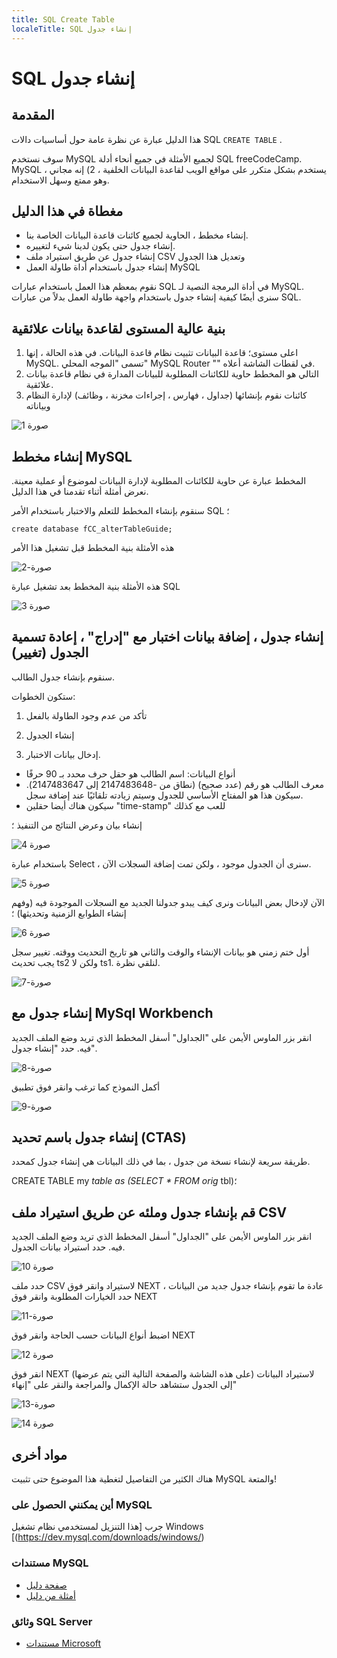 ```yaml
---
title: SQL Create Table
localeTitle: SQL إنشاء جدول
---
```

# SQL إنشاء جدول

## المقدمة

هذا الدليل عبارة عن نظرة عامة حول أساسيات دالات SQL `CREATE TABLE` .

سوف نستخدم MySQL لجميع الأمثلة في جميع أنحاء أدلة SQL freeCodeCamp. MySQL يستخدم بشكل متكرر على مواقع الويب لقاعدة البيانات الخلفية ، 2) إنه مجاني ، وهو ممتع وسهل الاستخدام.

## مغطاة في هذا الدليل

*   إنشاء مخطط ، الحاوية لجميع كائنات قاعدة البيانات الخاصة بنا.
*   إنشاء جدول حتى يكون لدينا شيء لتغييره.
*   إنشاء جدول عن طريق استيراد ملف CSV وتعديل هذا الجدول
*   إنشاء جدول باستخدام أداة طاولة العمل MySQL

نقوم بمعظم هذا العمل باستخدام عبارات SQL في أداة البرمجة النصية لـ MySQL. سنرى أيضًا كيفية إنشاء جدول باستخدام واجهة طاولة العمل بدلاً من عبارات SQL.

## بنية عالية المستوى لقاعدة بيانات علائقية

1.  اعلى مستوى؛ قاعدة البيانات تثبيت نظام قاعدة البيانات. في هذه الحالة ، إنها MySQL. تسمى "الموجه المحلي" MySQL Router "" في لقطات الشاشة أعلاه.
2.  التالي هو المخطط حاوية للكائنات المطلوبة للبيانات المدارة في نظام قاعدة بيانات علائقية.
3.  كائنات نقوم بإنشائها (جداول ، فهارس ، إجراءات مخزنة ، وظائف) لإدارة النظام وبياناته

![صورة 1](https://github.com/SteveChevalier/guide-images/blob/master/create_table01.JPG?raw=true)

## إنشاء مخطط MySQL

المخطط عبارة عن حاوية للكائنات المطلوبة لإدارة البيانات لموضوع أو عملية معينة. نعرض أمثلة أثناء تقدمنا ​​في هذا الدليل.

سنقوم بإنشاء المخطط للتعلم والاختبار باستخدام الأمر SQL ؛

 `create database fCC_alterTableGuide; 
` 

هذه الأمثلة بنية المخطط قبل تشغيل هذا الأمر

![صورة-2](https://github.com/SteveChevalier/guide-images/blob/master/create_table02.JPG?raw=true)

هذه الأمثلة بنية المخطط بعد تشغيل عبارة SQL

![صورة 3](https://github.com/SteveChevalier/guide-images/blob/master/create_table03.JPG?raw=true)

## إنشاء جدول ، إضافة بيانات اختبار مع "إدراج" ، إعادة تسمية الجدول (تغيير)

سنقوم بإنشاء جدول الطالب.

ستكون الخطوات:

1.  تأكد من عدم وجود الطاولة بالفعل
    
2.  إنشاء الجدول
    
3.  إدخال بيانات الاختبار.
    

*   أنواع البيانات: اسم الطالب هو حقل حرف محدد بـ 90 حرفًا
*   معرف الطالب هو رقم (عدد صحيح) (نطاق من -2147483648 إلى 2147483647). سيكون هذا هو المفتاح الأساسي للجدول وسيتم زيادته تلقائيًا عند إضافة سجل.
*   سيكون هناك أيضا حقلين "time-stamp" للعب مع كذلك

إنشاء بيان وعرض النتائج من التنفيذ ؛

![صورة 4](https://github.com/SteveChevalier/guide-images/blob/master/create_table04.JPG?raw=true)

باستخدام عبارة Select ، سنرى أن الجدول موجود ، ولكن تمت إضافة السجلات الآن.

![صورة 5](https://github.com/SteveChevalier/guide-images/blob/master/create_table05.JPG?raw=true)

الآن لإدخال بعض البيانات ونرى كيف يبدو جدولنا الجديد مع السجلات الموجودة فيه (وفهم إنشاء الطوابع الزمنية وتحديثها) ؛

![صورة 6](https://github.com/SteveChevalier/guide-images/blob/master/create_table06.JPG?raw=true)

أول ختم زمني هو بيانات الإنشاء والوقت والثاني هو تاريخ التحديث ووقته. تغيير سجل يجب تحديث ts2 ولكن لا ts1. لنلقي نظرة.

![صورة-7](https://github.com/SteveChevalier/guide-images/blob/master/create_table07.JPG?raw=true)

## إنشاء جدول مع MySql Workbench

انقر بزر الماوس الأيمن على "الجداول" أسفل المخطط الذي تريد وضع الملف الجديد فيه. حدد "إنشاء جدول".

![صورة-8](https://github.com/SteveChevalier/guide-images/blob/master/create_table08.JPG?raw=true)

أكمل النموذج كما ترغب وانقر فوق تطبيق

![صورة-9](https://github.com/SteveChevalier/guide-images/blob/master/create_table09.JPG?raw=true)

## إنشاء جدول باسم تحديد (CTAS)

طريقة سريعة لإنشاء نسخة من جدول ، بما في ذلك البيانات هي إنشاء جدول كمحدد.

CREATE TABLE my _table as (SELECT \* FROM orig_ tbl)؛

## قم بإنشاء جدول وملئه عن طريق استيراد ملف CSV

انقر بزر الماوس الأيمن على "الجداول" أسفل المخطط الذي تريد وضع الملف الجديد فيه. حدد استيراد بيانات الجدول.

![صورة 10](https://github.com/SteveChevalier/guide-images/blob/master/create_table10.JPG?raw=true)

حدد ملف CSV لاستيراد وانقر فوق NEXT عادة ما تقوم بإنشاء جدول جديد من البيانات ، حدد الخيارات المطلوبة وانقر فوق NEXT

![صورة-11](https://github.com/SteveChevalier/guide-images/blob/master/create_table11.JPG?raw=true)

اضبط أنواع البيانات حسب الحاجة وانقر فوق NEXT

![صورة 12](https://github.com/SteveChevalier/guide-images/blob/master/create_table12.JPG?raw=true)

انقر فوق NEXT (على هذه الشاشة والصفحة التالية التي يتم عرضها) لاستيراد البيانات إلى الجدول ستشاهد حالة الإكمال والمراجعة والنقر على "إنهاء"

![صورة-13](https://github.com/SteveChevalier/guide-images/blob/master/create_table13.JPG?raw=true)

![صورة 14](https://github.com/SteveChevalier/guide-images/blob/master/create_table14.JPG?raw=true)

## مواد أخرى

هناك الكثير من التفاصيل لتغطية هذا الموضوع حتى تثبيت MySQL والمتعة!

### أين يمكنني الحصول على MySQL

جرب \[هذا التنزيل لمستخدمي نظام تشغيل Windows \[(https://dev.mysql.com/downloads/windows/)

### مستندات MySQL

*   [صفحة دليل](https://dev.mysql.com/doc/refman/5.7/en/alter-table.html)
*   [أمثلة من دليل](https://dev.mysql.com/doc/refman/5.7/en/alter-table-examples.html)

### وثائق SQL Server

*   [مستندات Microsoft](https://docs.microsoft.com/en-us/sql/t-sql/statements/create-table-transact-sql)